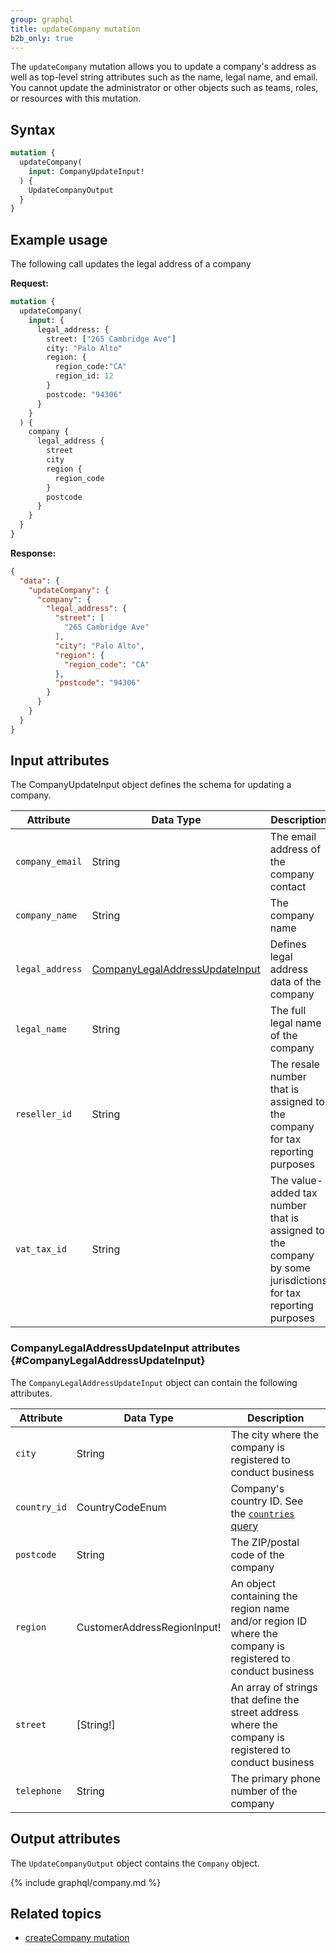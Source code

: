 ```yaml
---
group: graphql
title: updateCompany mutation
b2b_only: true
---
```


The `updateCompany` mutation allows you to update a company's address as well as top-level string attributes such as the name, legal name, and email. You cannot update the administrator or other objects such as teams, roles, or resources with this mutation.

## Syntax

```graphql
mutation {
  updateCompany(
    input: CompanyUpdateInput!
  ) {
    UpdateCompanyOutput
  }
}
```
## Example usage

The following call updates the legal address of a company

**Request:**

```graphql
mutation {
  updateCompany(
    input: {
      legal_address: {
        street: ["265 Cambridge Ave"]
        city: "Palo Alto"
        region: {
          region_code:"CA"
          region_id: 12
        }
        postcode: "94306"
      }
    }
  ) {
    company {
      legal_address {
        street
        city
        region {
          region_code
        }
        postcode
      }
    }
  }
}
```

**Response:**

```json
{
  "data": {
    "updateCompany": {
      "company": {
        "legal_address": {
          "street": [
            "265 Cambridge Ave"
          ],
          "city": "Palo Alto",
          "region": {
            "region_code": "CA"
          },
          "postcode": "94306"
        }
      }
    }
  }
}
```

## Input attributes

The CompanyUpdateInput object defines the schema for updating a company.

Attribute |  Data Type | Description
--- | --- | ---
`company_email` | String | The email address of the company contact
`company_name` | String | The company name
`legal_address` | [CompanyLegalAddressUpdateInput](#CompanyLegalAddressUpdateInput) | Defines legal address data of the company
`legal_name` | String | The full legal name of the company
`reseller_id` | String | The resale number that is assigned to the company for tax reporting purposes
`vat_tax_id` | String | The value-added tax number that is assigned to the company by some jurisdictions for tax reporting purposes

### CompanyLegalAddressUpdateInput attributes {#CompanyLegalAddressUpdateInput}

The `CompanyLegalAddressUpdateInput` object can contain the following attributes.

Attribute |  Data Type | Description
--- | --- | ---
`city` | String | The city where the company is registered to conduct business
`country_id` | CountryCodeEnum | Company's country ID. See the [`countries` query]({{page.baseurl}}/graphql/queries/directory-countries.html)
`postcode` | String | The ZIP/postal code of the company
`region` | CustomerAddressRegionInput! | An object containing the region name and/or region ID where the company is registered to conduct business
`street` | [String!] | An array of strings that define the street address where the company is registered to conduct business
`telephone` | String | The primary phone number of the company

## Output attributes

The `UpdateCompanyOutput` object contains the `Company` object.

{% include graphql/company.md %}

## Related topics

*  [createCompany mutation]({{page.baseurl}}/graphql/mutations/create-company.html)
